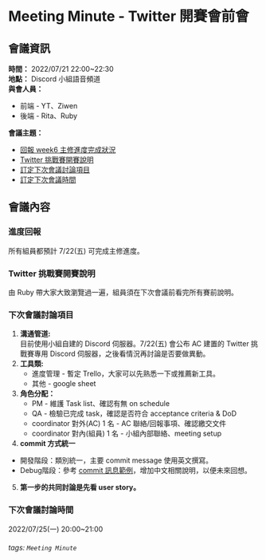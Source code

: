 # Meeting Minute - Twitter 開賽會前會 

## 會議資訊
**時間：** 2022/07/21 22:00~22:30  
**地點：** Discord 小組語音頻道  
**與會人員：** 
  * 前端 - YT、Ziwen  
  * 後端 - Rita、Ruby  

**會議主題：**  
* [回報 week6 主修進度完成狀況](#進度回報)  
* [Twitter 挑戰賽開賽說明](#twitter-挑戰賽開賽說明)  
* [訂定下次會議討論項目](#下次會議討論項目)  
* [訂定下次會議時間](#下次會議討論時間)  

## 會議內容  

### 進度回報  
所有組員都預計 7/22(五) 可完成主修進度。  

### Twitter 挑戰賽開賽說明  
由 Ruby 帶大家大致瀏覽過一遍，組員須在下次會議前看完所有賽前說明。

### 下次會議討論項目  
1. **溝通管道:**  
   目前使用小組自建的 Discord 伺服器。7/22(五) 會公布 AC 建置的 Twitter 挑戰賽專用 Discord 伺服器，之後看情況再討論是否要做異動。  
2. **工具類:**  
   * 進度管理 - 暫定 Trello，大家可以先熟悉一下或推薦新工具。  
   * 其他 - google sheet  
3. **角色分配：**
   * PM - 維護 Task list、確認有無 on schedule  
   * QA - 檢驗已完成 task，確認是否符合 acceptance criteria & DoD  
   * coordinator 對外(AC) 1 名 - AC 聯絡/回報事項、確認繳交文件  
   * coordinator 對內(組員) 1 名 - 小組內部聯絡、meeting setup  
4. **commit 方式統一**  
  * 開發階段：類別統一，主要 commit message 使用英文撰寫。  
  * Debug階段：參考 [commit 訊息範例](https://wadehuanglearning.blogspot.com/2019/05/commit-commit-commit-why-what-commit.html)，增加中文相關說明，以便未來回想。  
5. **第一步的共同討論是先看 user story。**

### 下次會議討論時間  
2022/07/25(一) 20:00~21:00  

###### tags: `Meeting Minute`
